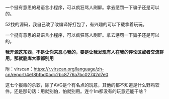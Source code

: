 一个挺有意思的易语言小程序，可以疯狂骂人刷屏。拿去惩罚一下骗子还是可以的。

52找的源码，我自己改了改编译好打包了，有兴趣的可以下载拿着玩玩。

一个挺有意思的易语言小程序，可以疯狂骂人刷屏。拿去惩罚一下骗子还是可以的。




**我开源这东西，不是让你来恶心我的，要是让我发现有人在我的评论区或者交流群用，那就删库大家都别用**



附：virscan：https://r.virscan.org/language/zh-cn/report/4e18bfbd0adc2bc8776a7bc02742d7e0

这七个报毒的杀软，除了AVG是个有名点的玩意，其他的都不知道是什么野鸡软件。还是那句话：用就别怕，怕就别用。连个1m都没有的玩意还能干啥？
